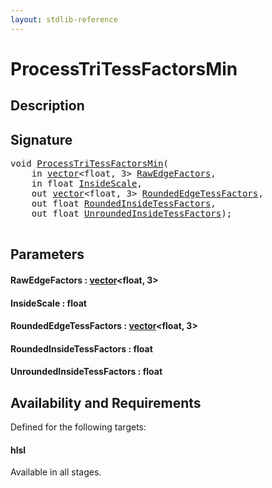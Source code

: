```yaml
---
layout: stdlib-reference
---
```


# ProcessTriTessFactorsMin

## Description





## Signature 

<pre>
<span class="code_keyword">void</span> <a href="processtritessfactorsmin-07ael">ProcessTriTessFactorsMin</a>(
    <span class="code_keyword">in</span> <a href="../types/vector/index" class="code_type">vector</a>&lt;<span class="code_keyword">float</span>, 3&gt; <a href="processtritessfactorsmin-07ael#decl-RawEdgeFactors" class="code_param">RawEdgeFactors</a>,
    <span class="code_keyword">in</span> <span class="code_keyword">float</span> <a href="processtritessfactorsmin-07ael#decl-InsideScale" class="code_param">InsideScale</a>,
    <span class="code_keyword">out</span> <a href="../types/vector/index" class="code_type">vector</a>&lt;<span class="code_keyword">float</span>, 3&gt; <a href="processtritessfactorsmin-07ael#decl-RoundedEdgeTessFactors" class="code_param">RoundedEdgeTessFactors</a>,
    <span class="code_keyword">out</span> <span class="code_keyword">float</span> <a href="processtritessfactorsmin-07ael#decl-RoundedInsideTessFactors" class="code_param">RoundedInsideTessFactors</a>,
    <span class="code_keyword">out</span> <span class="code_keyword">float</span> <a href="processtritessfactorsmin-07ael#decl-UnroundedInsideTessFactors" class="code_param">UnroundedInsideTessFactors</a>);

</pre>

## Parameters

####  <a id="decl-RawEdgeFactors"></a>RawEdgeFactors  : [vector](../types/vector/index)\<float, 3\>
####  <a id="decl-InsideScale"></a>InsideScale  : float
####  <a id="decl-RoundedEdgeTessFactors"></a>RoundedEdgeTessFactors  : [vector](../types/vector/index)\<float, 3\>
####  <a id="decl-RoundedInsideTessFactors"></a>RoundedInsideTessFactors  : float
####  <a id="decl-UnroundedInsideTessFactors"></a>UnroundedInsideTessFactors  : float

## Availability and Requirements

Defined for the following targets:

#### hlsl
Available in all stages.



